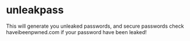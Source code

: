 # unleakpass
This will generate you unleaked passwords, and secure passwords check haveibeenpwned.com if your password have been leaked!
